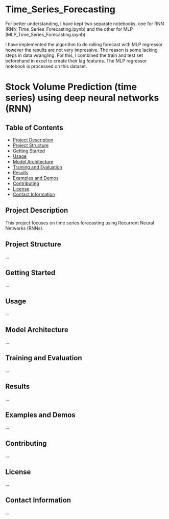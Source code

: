 # Time_Series_Forecasting

For better understanding, I have kept two separate notebooks, 
one for RNN (RNN_Time_Series_Forecasting.ipynb) and 
the other for MLP (MLP_Time_Series_Forecasting.ipynb).

I have implemented the algorithm to do rolling forecast with MLP regressor however the results are not very impressive. The reason is some lacking steps in data wrangling.
For this, I combined the train and test set  beforehand in excel to create their lag features. 
The MLP regressor notebook is processed on this dataset.

# Stock Volume Prediction (time series) using deep neural networks (RNN)

## Table of Contents
- [Project Description](#project-description)
- [Project Structure](#project-structure)
- [Getting Started](#getting-started)
- [Usage](#usage)
- [Model Architecture](#model-architecture)
- [Training and Evaluation](#training-and-evaluation)
- [Results](#results)
- [Examples and Demos](#examples-and-demos)
- [Contributing](#contributing)
- [License](#license)
- [Contact Information](#contact-information)

## Project Description
This project focuses on time series forecasting using Recurrent Neural Networks (RNNs).

## Project Structure
...

## Getting Started
...

## Usage
...

## Model Architecture
...

## Training and Evaluation
...

## Results
...

## Examples and Demos
...

## Contributing
...

## License
...

## Contact Information
...

